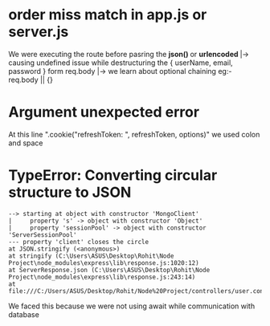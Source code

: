 # order miss match in app.js or server.js
We were executing the route before pasring the <b> json() </b> or <b> urlencoded </b>
    |-> causing undefined issue while destructuring the { userName, email, password } form req.body
    |-> we learn about optional chaining eg:- req.body || {}

# Argument unexpected error
At this line ".cookie("refreshToken: ", refreshToken, options)"
we used colon and space

# TypeError: Converting circular structure to JSON
    --> starting at object with constructor 'MongoClient'
    |     property 's' -> object with constructor 'Object'
    |     property 'sessionPool' -> object with constructor 'ServerSessionPool'
    --- property 'client' closes the circle
    at JSON.stringify (<anonymous>)
    at stringify (C:\Users\ASUS\Desktop\Rohit\Node Project\node_modules\express\lib\response.js:1020:12)
    at ServerResponse.json (C:\Users\ASUS\Desktop\Rohit\Node Project\node_modules\express\lib\response.js:243:14)
    at file:///C:/Users/ASUS/Desktop/Rohit/Node%20Project/controllers/user.controller.js:160:10

We faced this because we were not using await while communication with database